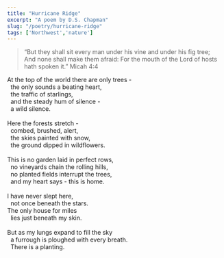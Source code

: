 ```yaml
---
title: "Hurricane Ridge"
excerpt: "A poem by D.S. Chapman"
slug: "/poetry/hurricane-ridge"
tags: ['Northwest','nature']
---
```


> “But they shall sit every man under his vine and under his fig tree;
> And none shall make them afraid:
> For the mouth of the Lord of hosts hath spoken it.” Micah 4:4

<p class="verse">
At the top of the world there are only trees -<br />
&#xa0;&#xa0;the only sounds a beating heart,<br />
&#xa0;&#xa0;the traffic of starlings,<br />
&#xa0;&#xa0;and the steady hum of silence -<br />
&#xa0;&#xa0;a wild silence.<br />
<br />
Here the forests stretch -<br />
&#xa0;&#xa0;combed, brushed, alert,<br />
&#xa0;&#xa0;the skies painted with snow,<br />
&#xa0;&#xa0;the ground dipped in wildflowers.<br />
<br />
This is no garden laid in perfect rows,<br />
&#xa0;&#xa0;no vineyards chain the rolling hills,<br />
&#xa0;&#xa0;no planted fields interrupt the trees,<br />
&#xa0;&#xa0;and my heart says - this is home.<br />
<br />
I have never slept here,<br />
&#xa0;&#xa0;not once beneath the stars.<br />
The only house for miles<br />
&#xa0;&#xa0;lies just beneath my skin.<br />
<br />
But as my lungs expand to fill the sky<br />
&#xa0;&#xa0;a furrough is ploughed with every breath.<br />
&#xa0;&#xa0;There is a planting.<br />
</p>

